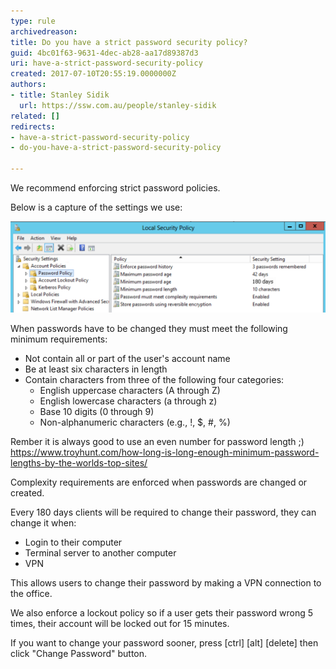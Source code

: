 ```yaml
---
type: rule
archivedreason: 
title: Do you have a strict password security policy?
guid: 4bc01f63-9631-4dec-ab28-aa17d89387d3
uri: have-a-strict-password-security-policy
created: 2017-07-10T20:55:19.0000000Z
authors:
- title: Stanley Sidik
  url: https://ssw.com.au/people/stanley-sidik
related: []
redirects:
- have-a-strict-password-security-policy
- do-you-have-a-strict-password-security-policy

---
```


We recommend enforcing strict password policies.

Below is a capture of the settings we use:

![](ADSecurityPolicy.png)

<!--endintro-->

When passwords have to be changed they must meet the following minimum requirements:

* Not contain all or part of the user's account name
* Be at least six characters in length
* Contain characters from three of the following four categories:
    * English uppercase characters (A through Z)
    * English lowercase characters (a through z)
    * Base 10 digits (0 through 9)
    * Non-alphanumeric characters (e.g., !, $, #, %)


Rember it is always good to use an even number for password length ;) https://www.troyhunt.com/how-long-is-long-enough-minimum-password-lengths-by-the-worlds-top-sites/



Complexity requirements are enforced when passwords are changed or created.




Every 180 days clients will be required to change their password, they can change it when:

* Login to their computer
* Terminal server to another computer
* VPN


This allows users to change their password by making a VPN connection to the office.

We also enforce a lockout policy so if a user gets their password wrong 5 times, their account will be locked out for 15 minutes.

If you want to change your password sooner, press [ctrl] [alt] [delete] then click "Change Password" button.
